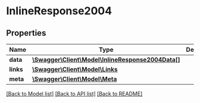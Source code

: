 # InlineResponse2004

## Properties
Name | Type | Description | Notes
------------ | ------------- | ------------- | -------------
**data** | [**\Swagger\Client\Model\InlineResponse2004Data[]**](InlineResponse2004Data.md) |  | [optional] 
**links** | [**\Swagger\Client\Model\Links**](Links.md) |  | [optional] 
**meta** | [**\Swagger\Client\Model\Meta**](Meta.md) |  | [optional] 

[[Back to Model list]](../README.md#documentation-for-models) [[Back to API list]](../README.md#documentation-for-api-endpoints) [[Back to README]](../README.md)

